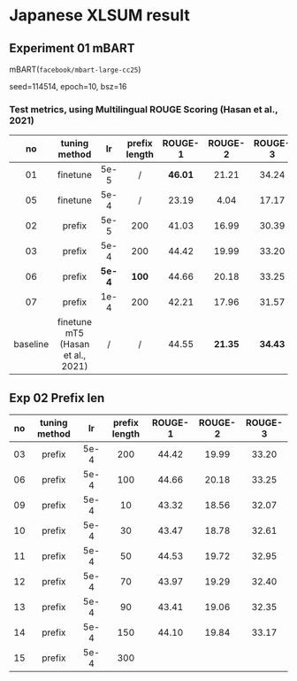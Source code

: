 # Japanese XLSUM result

## Experiment 01 mBART

mBART(`facebook/mbart-large-cc25`)

seed=114514, epoch=10, bsz=16

### Test metrics, using Multilingual ROUGE Scoring (Hasan et al., 2021)

|    no    |           tuning method           |    lr    | prefix length |  ROUGE-1  |  ROUGE-2  |  ROUGE-3  |
|:--------:|:---------------------------------:|:--------:|:-------------:|:---------:|:---------:|:---------:|
 |    01    |             finetune              |   5e-5   |       /       | __46.01__ |   21.21   |   34.24   |
 |    05    |             finetune              |   5e-4   |       /       |   23.19   |   4.04    |   17.17   |
 |    02    |              prefix               |   5e-5   |      200      |   41.03   |   16.99   |   30.39   | 
 |    03    |              prefix               |   5e-4   |      200      |   44.42   |   19.99   |   33.20   |
 |    06    |              prefix               | __5e-4__ |    __100__    |   44.66   |   20.18   |   33.25   |
 |    07    |              prefix               |   1e-4   |      200      |   42.21   |   17.96   |   31.57   |
 | baseline | finetune mT5 (Hasan et al., 2021) |    /     |       /       |   44.55   | __21.35__ | __34.43__ |


## Exp 02 Prefix len

| no  | tuning method |  lr  | prefix length | ROUGE-1 | ROUGE-2 | ROUGE-3 |
|:---:|:-------------:|:----:|:-------------:|:-------:|:-------:|:-------:|
 | 03  |    prefix     | 5e-4 |      200      |  44.42  |  19.99  |  33.20  |
 | 06  |    prefix     | 5e-4 |      100      |  44.66  |  20.18  |  33.25  |
| 09  |    prefix     | 5e-4 |      10       |  43.32  |  18.56  |  32.07  |
| 10  |    prefix     | 5e-4 |      30       |  43.47  |  18.78  |  32.61  |
| 11  |    prefix     | 5e-4 |      50       |  44.53  |  19.72  |  32.95  |
| 12  |    prefix     | 5e-4 |      70       |  43.97  |  19.29  |  32.40  |
| 13  |    prefix     | 5e-4 |      90       |  43.41  |  19.06  |  32.35  |
| 14  |    prefix     | 5e-4 |      150      |  44.10  |  19.84  |  33.17  |
| 15  |    prefix     | 5e-4 |      300      |         |         |         |

